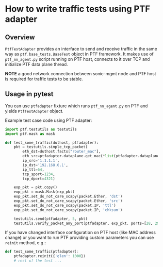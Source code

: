 # How to write traffic tests using PTF adapter

## Overview

```PtfTestAdapter``` provides an interface to send and receive traffic in the same way as ```ptf.base_tests.BaseTest``` object in PTF framework.
It makes use of ```ptf_nn_agent.py``` script running on PTF host, connects to it over TCP and initialize PTF data plane thread.

**NOTE** a good network connection between sonic-mgmt node and PTF host is required for traffic tests to be stable.

## Usage in pytest

You can use ```ptfadapter``` fixture which runs ```ptf_nn_agent.py``` on PTF and yields ```PtfTestAdapter``` object.

Example test case code using PTF adapter:

```python
import ptf.testutils as testutils
import ptf.mask as mask

def test_some_traffic(duthost, ptfadapter):
    pkt = testutils.simple_tcp_packet(
        eth_dst=duthost.facts["router_mac"],
        eth_src=ptfadapter.dataplane.get_mac(*list(ptfadapter.dataplane.ports.keys())[0]),
        ip_src='1.1.1.1',
        ip_dst='192.168.0.1',
        ip_ttl=64,
        tcp_sport=1234,
        tcp_dport=4321)

    exp_pkt = pkt.copy()
    exp_pkt = mask.Mask(exp_pkt)
    exp_pkt.set_do_not_care_scapy(packet.Ether, 'dst')
    exp_pkt.set_do_not_care_scapy(packet.Ether, 'src')
    exp_pkt.set_do_not_care_scapy(packet.IP, 'ttl')
    exp_pkt.set_do_not_care_scapy(packet.IP, 'chksum')

    testutils.send(ptfadapter, 5, pkt)
    testutils.verify_packet_any_port(ptfadapter, exp_pkt, ports=[28, 29, 30, 31])
```

If you have changed interface configuration on PTF host (like MAC address change) or you want to run PTF providing custom parameters you can use ```reinit``` method, e.g.:

```python
def test_some_traffic(ptfadapter):
    ptfadapter.reinit({'qlen': 1000})
    # rest of the test ...
```
